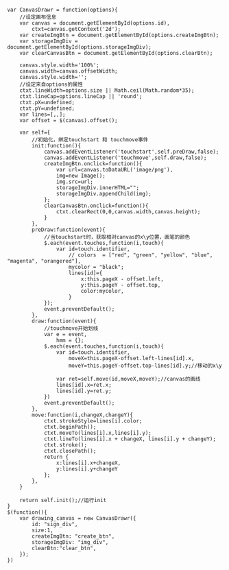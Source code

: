 	
	var CanvasDrawr = function(options){
		//设定画布信息
		var canvas = document.getElementById(options.id),
			ctxt=canvas.getContext('2d');
	    var createImgBtn = document.getElementById(options.createImgBtn);
	    var storageImgDiv = document.getElementById(options.storageImgDiv);
	    var clearCanvasBtn = document.getElementById(options.clearBtn);
	
		canvas.style.width='100%';
		canvas.width=canvas.offsetWidth;
		canvas.style.width='';
		//设定来自options的属性
		ctxt.lineWidth=options.size || Math.ceil(Math.random*35);
		ctxt.lineCap=options.lineCap || 'round';
		ctxt.pX=undefined;
		ctxt.pY=undefined;
		var lines=[,,];
		var offset = $(canvas).offset();
	
		var self={
			//初始化，绑定touchstart 和 touchmove事件
			init:function(){
				canvas.addEventListener('touchstart',self.preDraw,false);
				canvas.addEventListener('touchmove',self.draw,false);
	            createImgBtn.onclick=function(){
	                var url=canvas.toDataURL('image/png'),
	                img=new Image();
	                img.src=url;
	                storageImgDiv.innerHTML="";
	                storageImgDiv.appendChild(img);
	            };
	            clearCanvasBtn.onclick=function(){
	                ctxt.clearRect(0,0,canvas.width,canvas.height);  
	            }
			},
			preDraw:function(event){
				//当touchstart时，获取相对canvas的x\y位置，画笔的颜色
				$.each(event.touches,function(i,touch){
					var id=touch.identifier,
						// colors  = ["red", "green", "yellow", "blue", "magenta", "orangered"],
						mycolor = "black";
						lines[id]={
							x:this.pageX - offset.left,
							y:this.pageY - offset.top,
							color:mycolor,
						}
				});
				event.preventDefault();
			},
			draw:function(event){
				//touchmove开始划线
				var e = event,
					hmm = {};
				$.each(event.touches,function(i,touch){
					var id=touch.identifier,
						moveX=this.pageX-offset.left-lines[id].x,
						moveY=this.pageY-offset.top-lines[id].y;//移动的x\y
	
					var ret=self.move(id,moveX,moveY);//canvas的画线
					lines[id].x=ret.x;
					lines[id].y=ret.y;
				})
				event.preventDefault();
			},
			move:function(i,changeX,changeY){
				ctxt.strokeStyle=lines[i].color;
				ctxt.beginPath();
				ctxt.moveTo(lines[i].x,lines[i].y);
				ctxt.lineTo(lines[i].x + changeX, lines[i].y + changeY);
				ctxt.stroke();
				ctxt.closePath();
				return {
					x:lines[i].x+changeX,
					y:lines[i].y+changeY
				};
			},
		}
		
		return self.init();//运行init	
	}
	$(function(){
		var drawing_canvas = new CanvasDrawr({
	        id: "sign_div", 
	        size:1,
	        createImgBtn: "create_btn",
	        storageImgDiv: "img_div",
	        clearBtn:"clear_btn",
	    });
	})
